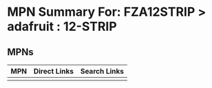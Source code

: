 



# MPN Summary For: FZA12STRIP > adafruit : 12-STRIP

## MPNs
  

|MPN|Direct Links|Search Links|
| :--- | :--- | :--- |
||||

